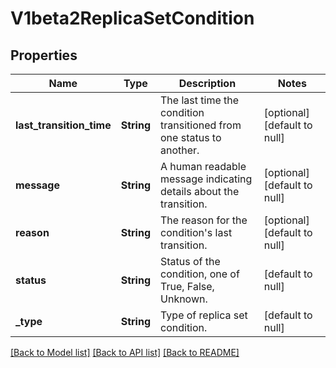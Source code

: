 # V1beta2ReplicaSetCondition

## Properties
Name | Type | Description | Notes
------------ | ------------- | ------------- | -------------
**last_transition_time** | **String** | The last time the condition transitioned from one status to another. | [optional] [default to null]
**message** | **String** | A human readable message indicating details about the transition. | [optional] [default to null]
**reason** | **String** | The reason for the condition&#39;s last transition. | [optional] [default to null]
**status** | **String** | Status of the condition, one of True, False, Unknown. | [default to null]
**_type** | **String** | Type of replica set condition. | [default to null]

[[Back to Model list]](../README.md#documentation-for-models) [[Back to API list]](../README.md#documentation-for-api-endpoints) [[Back to README]](../README.md)


